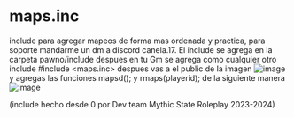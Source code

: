 # maps.inc
include para agregar mapeos de forma mas ordenada y practica, para soporte mandarme un dm a discord canela.17.
El include se agrega en la carpeta pawno/include despues en tu Gm se agrega como cualquier otro include #include <maps.inc>
despues vas a el public de la imagen
![image](https://github.com/LeoCan8/maps.inc/assets/110325378/4499b756-847f-4219-a3c6-bbe65ab93a5c)
y agregas las funciones mapsd(); y rmaps(playerid); de la siguiente manera
![image](https://github.com/LeoCan8/maps.inc/assets/110325378/3959351c-ad8e-4469-b028-802dce99f8bb)



(include hecho desde 0 por Dev team Mythic State Roleplay 2023-2024)

